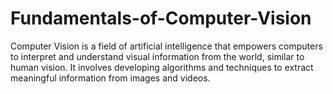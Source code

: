 # Fundamentals-of-Computer-Vision
Computer Vision is a field of artificial intelligence that empowers computers to interpret and understand visual information from the world, similar to human vision. It involves developing algorithms and techniques to extract meaningful information from images and videos.
